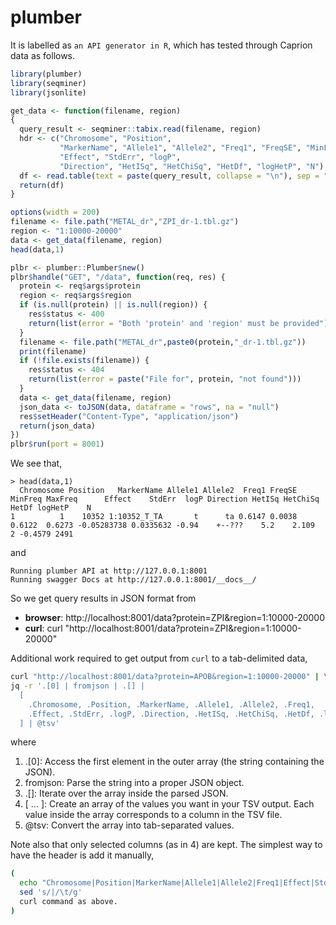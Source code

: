 # plumber

It is labelled as `an API generator in R`, which has tested through Caprion data as follows.

```r
library(plumber)
library(seqminer)
library(jsonlite)

get_data <- function(filename, region)
{
  query_result <- seqminer::tabix.read(filename, region)
  hdr <- c("Chromosome", "Position",
           "MarkerName", "Allele1", "Allele2", "Freq1", "FreqSE", "MinFreq", "MaxFreq",
           "Effect", "StdErr", "logP",
           "Direction", "HetISq", "HetChiSq", "HetDf", "logHetP", "N")
  df <- read.table(text = paste(query_result, collapse = "\n"), sep = "\t", col.names=hdr)
  return(df)
}

options(width = 200)
filename <- file.path("METAL_dr","ZPI_dr-1.tbl.gz")
region <- "1:10000-20000"
data <- get_data(filename, region)
head(data,1)

plbr <- plumber::Plumber$new()
plbr$handle("GET", "/data", function(req, res) {
  protein <- req$args$protein
  region <- req$args$region
  if (is.null(protein) || is.null(region)) {
    res$status <- 400
    return(list(error = "Both 'protein' and 'region' must be provided"))
  }
  filename <- file.path("METAL_dr",paste0(protein,"_dr-1.tbl.gz"))
  print(filename)
  if (!file.exists(filename)) {
    res$status <- 404
    return(list(error = paste("File for", protein, "not found")))
  }
  data <- get_data(filename, region)
  json_data <- toJSON(data, dataframe = "rows", na = "null")
  res$setHeader("Content-Type", "application/json")
  return(json_data)
})
plbr$run(port = 8001)
```

We see that,

```
> head(data,1)
  Chromosome Position   MarkerName Allele1 Allele2  Freq1 FreqSE MinFreq MaxFreq      Effect    StdErr  logP Direction HetISq HetChiSq HetDf logHetP    N
1          1    10352 1:10352_T_TA       t      ta 0.6147 0.0038  0.6122  0.6273 -0.05283738 0.0335632 -0.94    +--???    5.2    2.109     2 -0.4579 2491
```

and

```
Running plumber API at http://127.0.0.1:8001
Running swagger Docs at http://127.0.0.1:8001/__docs__/
```

So we get query results in JSON format from

- **browser**: http://localhost:8001/data?protein=ZPI&region=1:10000-20000
- **curl**: curl "http://localhost:8001/data?protein=ZPI&region=1:10000-20000"

Additional work required to get output from `curl` to a tab-delimited data,

```bash
curl "http://localhost:8001/data?protein=APOB&region=1:10000-20000" | \
jq -r '.[0] | fromjson | .[] |
  [
    .Chromosome, .Position, .MarkerName, .Allele1, .Allele2, .Freq1,
    .Effect, .StdErr, .logP, .Direction, .HetISq, .HetChiSq, .HetDf, .logHetP, .N
  ] | @tsv'
```

where

1. .[0]: Access the first element in the outer array (the string containing the JSON).
2. fromjson: Parse the string into a proper JSON object.
3. .[]: Iterate over the array inside the parsed JSON.
4. [ ... ]: Create an array of the values you want in your TSV output. Each value inside the array corresponds to a column in the TSV file.
5. @tsv: Convert the array into tab-separated values.

Note also that only selected columns (as in 4) are kept. The simplest way to have the header is add it manually,

```bash
(
  echo "Chromosome|Position|MarkerName|Allele1|Allele2|Freq1|Effect|StdErr|logP|Direction|HetISq|HetChiSq|HetDf|logHetP|N" | \
  sed 's/|/\t/g'
  curl command as above.
)
```
